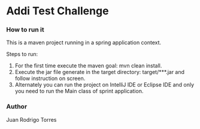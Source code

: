 # Addi Test Challenge

### How to run it
This is a maven project running in a spring application context.

Steps to run: 

1. For the first time execute the maven goal: mvn clean install.
2. Execute the jar file generate in the target directory: target/***.jar and follow instruction on screen.
3. Alternately you can run the project on IntelliJ IDE or Eclipse IDE and only you need to run the Main class of sprint application.


### Author
Juan Rodrigo Torres

